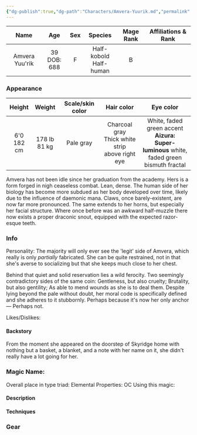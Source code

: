 ```yaml
---
{"dg-publish":true,"dg-path":"Characters/Amvera-Yuurik.md","permalink":"/characters/amvera-yuurik/","title":"Amvera Yuurik"}
---
```


|      Name      |      Age       | Sex |          Species          | Mage Rank | Affiliations & Rank |
| :------------: | :------------: | :-: | :-----------------------: | :-------: | :-----------------: |
| Amvera Yuu'rik | 39<br>DOB: 688 |  F  | Half-kobold<br>Half-human |     B     |                     |

### Appearance 
|    Height     |     Weight      | Scale/skin color |                      Hair color                       |                                              Eye color                                               |
| :-----------: | :-------------: | :--------------: | :---------------------------------------------------: | :--------------------------------------------------------------------------------------------------: |
| 6'0<br>182 cm | 178 lb<br>81 kg |    Pale gray     | Charcoal gray<br>Thick white strip<br>above right eye | White, faded green accent<br>**Aizura:**<br>**Super-luminous** white,<br>faded green bismuth fractal |

Amvera has not been idle since her graduation from the academy. Hers is a form forged in nigh ceaseless combat. Lean, dense. 
The human side of her biology has become more subdued as her body developed over time, likely due to the influence of daemonic mana. Claws, once barely-existent, are now far more pronounced. The same extends to her horns, but especially her facial structure. Where once before was an awkward half-muzzle there now exists a proper draconic snout, equipped with the expected razor-esque teeth. 


### Info
Personality: The majority will only ever see the 'legit' side of Amvera, which really is only *partially* fabricated. She can be quite restrained, not in that she's averse to socializing but that she keeps much close to her chest. 

Behind that quiet and solid reservation lies a wild ferocity. Two seemingly contradictory sides of the same coin: Gentleness, but also cruelty; Brutality, but also gentility; As able to mend wounds as she is to deal them. 
Despite lying beyond the pale without doubt, her moral code is specifically defined and she adheres to it stubbornly. Perhaps because it's now her only anchor— Perhaps not. 

Likes/Dislikes: 

#### Backstory

From the moment she appeared on the doorstep of Skyridge home with nothing but a basket, a blanket, and a note with her name on it, she didn't really have a lot going for her. 




### Magic Name:
Overall place in type triad:
Elemental Properties:
OC Using this magic:
#### Description


#### Techniques


### Gear
